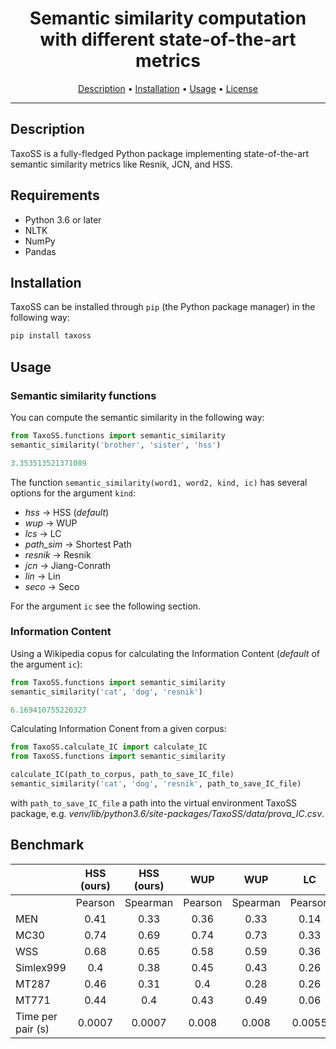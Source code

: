 <!-- <h1 align="center">
<img src="https://gitlab.com/anna.giabelli/TaxoSS/-/blob/master/img/logo.svg" alt="TaxoSS" width="400">
</h1> -->
<h1 align="center">Semantic similarity computation with different state-of-the-art metrics</h1>

<p align="center">
  <a href="#description">Description</a> •
  <a href="#installation">Installation</a> •
  <a href="#usage">Usage</a> •
  <a href="#license">License</a>
</p>

---

## Description

TaxoSS is a fully-fledged Python package implementing state-of-the-art semantic similarity metrics like Resnik, JCN, and HSS.

## Requirements

- Python 3.6 or later
- NLTK
- NumPy
- Pandas

## Installation

TaxoSS can be installed through `pip` (the Python package manager) in the following way:

```bash
pip install taxoss
```

## Usage

### Semantic similarity functions

You can compute the semantic similarity in the following way:

```python
from TaxoSS.functions import semantic_similarity
semantic_similarity('brother', 'sister', 'hss')

3.353513521371089
```

The function `semantic_similarity(word1, word2, kind, ic)` has several options for the argument `kind`:

* *hss* -> HSS (_default_)
* *wup* -> WUP
* *lcs* -> LC
* *path_sim* -> Shortest Path
* *resnik* -> Resnik
* *jcn* -> Jiang-Conrath
* *lin* -> Lin
* *seco* -> Seco

For the argument `ic` see the following section.

### Information Content

Using a Wikipedia copus for calculating the Information Content (_default_ of the argument `ic`):

```python
from TaxoSS.functions import semantic_similarity
semantic_similarity('cat', 'dog', 'resnik')

6.169410755220327
```
Calculating Information Conent from a given corpus:

```python
from TaxoSS.calculate_IC import calculate_IC
from TaxoSS.functions import semantic_similarity

calculate_IC(path_to_corpus, path_to_save_IC_file)
semantic_similarity('cat', 'dog', 'resnik', path_to_save_IC_file)
```
with `path_to_save_IC_file` a path into the virtual environment TaxoSS package, e.g. *venv/lib/python3.6/site-packages/TaxoSS/data/prova_IC.csv*.

## Benchmark

|                               |  HSS (ours) |      HSS (ours)         | WUP |       WUP        | LC |   LC       | Shortest Path |   Shortest Path       | Resnik |     Resnik     | Jiang-Conrath |     Jiang-Conrath     | Lin |     Lin     | Seco |    Seco      |
|-------------------------------|:-------------:|:-------------:|:---------------:|:-------------:|:-----------------------:|:--------:|:-------------:|:--------:|:-------------------------:|:--------:|:-------------------------------:|:--------:|:----------------------:|:--------:|:----------------------:|:--------:|
|                               |    Pearson    |    Spearman   |     Pearson     |    Spearman   |         Pearson         | Spearman |    Pearson    | Spearman |          Pearson          | Spearman | Pearson                         | Spearman | Pearson                | Spearman | Pearson                | Spearman |
|    MEN    | 0.41 | 0.33 |       0.36      | 0.33 |           0.14          |   0.05   |      0.07     |   0.03   |            0.05           |   0.03   |              -0.05              |   -0.04  |          0.05          |   0.04   |          -0.01         |   0.03   |
| MC30 | 0.74 |      0.69     |  0.74  | 0.73 |           0.33          |   0.21   |      0.22     |    0.3   |            0.13           |   0.03   |              -0.06              |   -0.01  |          0.05          |   0.01   |          0.13          |   -0.09  |
|      WSS      | 0.68 | 0.65 |       0.58      |      0.59     |           0.36          |   0.23   |      0.16     |    0.1   |            0.02           |   -0.03  |               0.04              |   0.06   |          0.03          |   0.06   |          -0.01         |   -0.04  |
|    Simlex999   |      0.4      |      0.38     |  0.45  | 0.43 |           0.26          |   0.15   |      0.2      |   0.16   |           -0.04           |   -0.04  |               0.12              |   0.14   |          0.12          |   0.14   |          -0.02         |   -0.08  |
|     MT287   | 0.46 | 0.31 |       0.4       |      0.28     |           0.26          |   0.12   |      0.11     |   0.11   |            0.03           |   0.04   |               0.18              |   0.16   |          0.22          |   0.17   |            0           |   -0.06  |
|     MT771    | 0.44 |      0.4      |       0.43      | 0.49 |           0.06          |   0.02   |      0.1      |   0.13   |             0             |   -0.01  |                0                |     0    |            0           |     0    |          -0.05         |   -0.03  |
| Time per pair (s)             |     0.0007    |        0.0007         |      0.008      |         0.008          |          0.0055         |       0.0055     |     0.0064    |       0.0064   |           0.5586   |   0.5586     |              0.551              |       0.551      |         0.5866         |       0.5866      |         0.0013         |       0.0013     |
